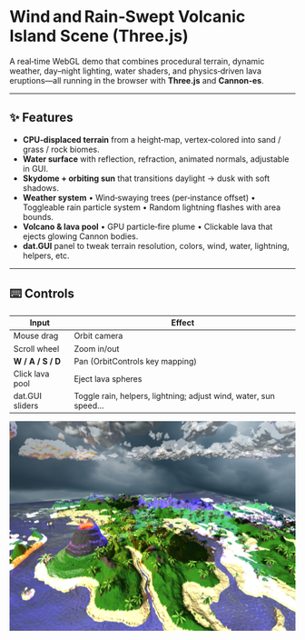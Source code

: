 # Wind and Rain‑Swept Volcanic Island Scene (Three.js)

A real‑time WebGL demo that combines procedural terrain, dynamic weather, day–night lighting, water shaders, and physics‑driven lava eruptions—all running in the browser with **Three.js** and **Cannon‑es**.

---

## ✨ Features

* **CPU‑displaced terrain** from a height‑map, vertex‑colored into sand / grass / rock biomes.
* **Water surface** with reflection, refraction, animated normals, adjustable in GUI.
* **Skydome + orbiting sun** that transitions daylight → dusk with soft shadows.
* **Weather system**
  • Wind‑swaying trees (per‑instance offset)
  • Toggleable rain particle system
  • Random lightning flashes with area bounds.
* **Volcano & lava pool**
  • GPU particle‑fire plume
  • Clickable lava that ejects glowing Cannon bodies.
* **dat.GUI** panel to tweak terrain resolution, colors, wind, water, lightning, helpers, etc.

---


## ⌨️ Controls

| Input             | Effect                                                          |
| ----------------- | --------------------------------------------------------------- |
| Mouse drag        | Orbit camera                                                    |
| Scroll wheel      | Zoom in/out                                                     |
| **W / A / S / D** | Pan (OrbitControls key mapping)                                 |
| Click lava pool   | Eject lava spheres                                              |
| dat.GUI sliders   | Toggle rain, helpers, lightning; adjust wind, water, sun speed… |



![Screenshot](brave_OWjHlPOywu.jpg)

